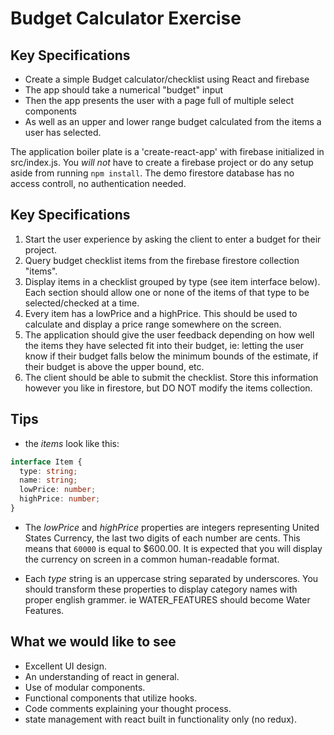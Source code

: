 # Budget Calculator Exercise


## Key Specifications

* Create a simple Budget calculator/checklist using React and firebase
* The app should take a numerical "budget" input
* Then the app presents the user with a page full of multiple select components
* As well as an upper and lower range budget calculated from the items a user has selected.

The application boiler plate is a 'create-react-app' with firebase initialized in src/index.js. You _will not_ have to create a firebase project or do any setup aside from running `npm install`. The demo firestore database has no access controll, no authentication needed.

## Key Specifications
1. Start the user experience by asking the client to enter a budget for their project.
2. Query budget checklist items from the firebase firestore collection "items".
3. Display items in a checklist grouped by type (see item interface below). Each section should allow one or none of the items of that type to be selected/checked at a time.
4. Every item has a lowPrice and a highPrice. This should be used to calculate and display a price range somewhere on the screen.
5. The application should give the user feedback depending on how well the items they have selected fit into their budget, ie: letting the user know if their budget falls below the minimum bounds of the estimate, if their budget is above the upper bound, etc.
6.  The client should be able to submit the checklist. Store this information however you like in firestore, but DO NOT modify the items collection.

## Tips

- the _items_ look like this:

```typescript
interface Item {
  type: string;
  name: string;
  lowPrice: number;
  highPrice: number;
}
```

- The _lowPrice_ and _highPrice_ properties are integers representing United States Currency, the last two digits of each number are cents. This means that `60000` is equal to \$600.00. It is expected that you will display the currency on screen in a common human-readable format.

- Each _type_ string is an uppercase string separated by underscores. You should transform these properties to display category names with proper english grammer. ie WATER_FEATURES should become Water Features.

## What we would like to see

- Excellent UI design.
- An understanding of react in general.
- Use of modular components.
- Functional components that utilize hooks.
- Code comments explaining your thought process.
- state management with react built in functionality only (no redux).
